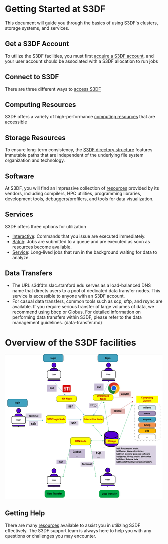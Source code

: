 # Getting Started at S3DF

This document will guide you through the basics of using S3DF's clusters, storage systems, and services.

## Get a S3DF Account

To utilize the S3DF facilities, you must first [acquire a S3DF account](accounts-and-access.md#access), and your user account should be associated with a S3DF allocation to run jobs

## Connect to S3DF
There are three different ways to [access S3DF](accounts-and-access.md#how-to-connect)

## Computing Resources 
S3DF offers a variety of high-performance [computing resources](batch-compute.md#cluster) that are accessible

## Storage Resources
To ensure long-term consistency, the [S3DF directory structure](data-and-storage.md#directory) features immutable paths that are independent of the underlying file system organization and technology.

## Software
At S3DF, you will find an impressive collection of [resources](software.md) provided by its vendors, including compilers, HPC utilities, programming libraries, development tools, debuggers/profilers, and tools for data visualization.

## Services
S3DF offers three options for utilization
- [Interactive](interactive-compute.md): Commands that you issue are executed immediately.
- [Batch](batch-compute.md): Jobs are submitted to a queue and are executed as soon as resources become available.
- [Service](service-compute.md): Long-lived jobs that run in the background waiting for data to analyze.

## Data Transfers
- The URL s3dfdtn.slac.stanford.edu serves as a load-balanced DNS name that directs users to a pool of dedicated data transfer nodes. This service is accessible to anyone with an S3DF account.
- For casual data transfers, common tools such as scp, sftp, and rsync are available. If you require serious transfer of large volumes of data, we recommend using bbcp or Globus.
For detailed information on performing data transfers within S3DF, please refer to the data management guidelines. (data-transfer.md)

# Overview of the S3DF facilities

![Resource](assets/Resource.png)

## Getting Help
There are many [resources](contact-us.md) available to assist you in utilizing S3DF effectively. The S3DF support team is always here to help you with any questions or challenges you may encounter. 

